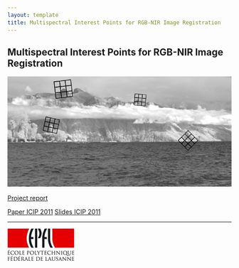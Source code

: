 ```yaml
---
layout: template
title: Multispectral Interest Points for RGB-NIR Image Registration
---
```


## Multispectral Interest Points for RGB-NIR Image Registration
![](multispectral.jpg)

[Project report](https://github.com/downloads/damienfir/damienfir.github.com/firmenich_feature_detection_nir2011.pdf)


[Paper ICIP 2011](https://github.com/downloads/damienfir/damienfir.github.com/icip2011.pdf)
[Slides ICIP 2011](https://github.com/downloads/damienfir/damienfir.github.com/icip.pdf)

---
[![EPFL](epfl.jpg)](http://www.epfl.ch)
